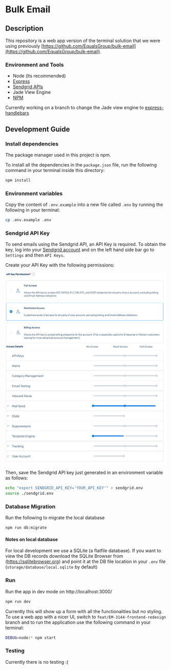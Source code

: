 # Bulk Email 

## Description 
This repository is a web app version of the terminal solution that we were using previously [https://github.com/EqualsGroup/bulk-email](https://github.com/EqualsGroup/bulk-email). 


### Environment and Tools
- Node (lts recommended)
- [Express](https://expressjs.com/)
- [Sendgrid APIs](https://sendgrid.com/docs/api-reference/)
- Jade View Engine
- [NPM](https://www.npmjs.com/)

Currently working on a branch to change the Jade view engine to [express-handlebars](https://github.com/ericf/express-handlebars)

## Development Guide
 
### Install dependencies 

The package manager used in this project is npm. 

To install all the dependencies in the `package.json` file, run the following command in your terminal inside this directory:

```bash
npm install
```

### Environment variables

Copy the content of `.env.example` into a new file called `.env` by running the following in your terminal:

```bash
cp .env.example .env
```

### Sendgrid API Key

To send emails using the Sendgrid API, an API Key is required. To obtain the key, log into your [Sendgrid account](https://sendgrid.com) and on the left hand side bar go to `Settings` and then `API Keys`.

Create your API Key with the following permissions:


<img src=".github/img/sendgrid-api-key-permissions.png" width="550" height="600">

Then, save the Sendgrid API key just generated in an environment variable as follows:

```bash
echo "export SENDGRID_API_KEY='YOUR_API_KEY'" > sendgrid.env
source ./sendgrid.env
```
### Database Migration

Run the following to migrate the local database

```bash
npm run db:migrate
```

#### Notes on local database

For local development we use a SQLite (a flatfile database). If you want to view the DB records download the SQLite Browser from (https://sqlitebrowser.org) and point it at the DB file location in your `.env` file (`storage/database/local.sqlite` by default)



### Run

Run the app in dev mode on http://localhost:3000/

```bash
npm run dev
```

Currently this will show up a form with all the functionalities but no styling. To use a web app with a nicer UI, switch to `feat/EM-3144-frontend-redesign` branch and to run the application use the following command in your terminal:

```bash
DEBUG=node:* npm start
```


### Testing

Currently there is no testing :(
